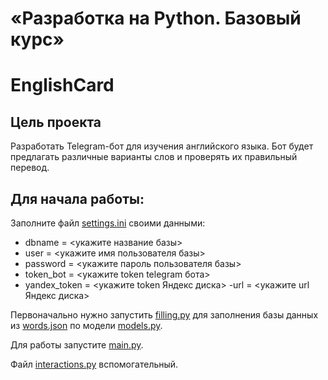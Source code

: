 # «Разработка на Python. Базовый курс»

# EnglishCard

## Цель проекта

Разработать Telegram-бот для изучения английского языка. Бот будет предлагать различные варианты слов и проверять их правильный перевод.
​
## Для начала работы:
Заполните файл [settings.ini](/Databases/Final%20work%20of%20DB/settings.ini) своими данными:
- dbname = <укажите название базы>
- user = <укажите имя пользователя базы>
- password = <укажите пароль пользователя базы>
- token_bot = <укажите token telegram бота>
- yandex_token = <укажите token Яндекс диска>
-url = <укажите url Яндекс диска>

Первоначально нужно запустить [filling.py](/Databases/Final%20work%20of%20DB/filling.py) для заполнения базы данных из [words.json](/Databases/Final%20work%20of%20DB/words.json) по модели [models.py](/Databases/Final%20work%20of%20DB/models.py).

Для работы запустите [main.py](/Databases/Final%20work%20of%20DB/main.py).

Файл [interactions.py](/Databases/Final%20work%20of%20DB/interactions.py) вспомогательный.

